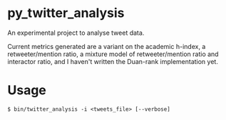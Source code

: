# py_twitter_analysis
An experimental project to analyse tweet data.

Current metrics generated are a variant on the academic h-index,
a retweeter/mention ratio, a mixture model of retweeter/mention
ratio and interactor ratio, and I haven't written the Duan-rank
implementation yet.

# Usage
`$ bin/twitter_analysis -i <tweets_file> [--verbose]`

